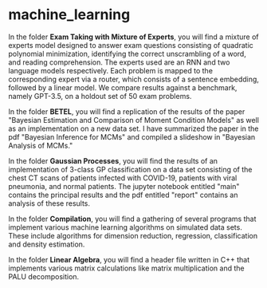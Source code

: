 # machine_learning

In the folder **Exam Taking with Mixture of Experts**, you will find a mixture of experts model designed to answer exam questions consisting of quadratic polynomial minimization, identifying the correct unscrambling of a word, and reading comprehension. The experts used are an RNN and two language models respectively. Each problem is mapped to the corresponding expert via a router, which consists of a sentence embedding, followed by a linear model. We compare results against a benchmark, namely GPT-3.5, on a holdout set of 50 exam problems.

In the folder **BETEL**, you will find a replication of the results of the paper "Bayesian Estimation and Comparison of Moment Condition Models" as well as an implementation on a new data set. I have summarized the paper in the pdf "Bayesian Inference for MCMs" and compiled a slideshow in "Bayesian Analysis of MCMs."

In the folder **Gaussian Processes**, you will find the results of an implementation of 3-class GP classification on a data set consisting of the chest CT scans of patients infected with COVID-19, patients with viral pneumonia, and normal patients. The jupyter notebook entitled "main" contains the principal results and the pdf entitled "report" contains an analysis of these results.

In the folder **Compilation**, you will find a gathering of several programs that implement various machine learning algorithms on simulated data sets. These include algorithms for dimension reduction, regression, classification and density estimation.

In the folder **Linear Algebra**, you will find a header file written in C++ that implements various matrix calculations like matrix multiplication and the PALU decomposition.

